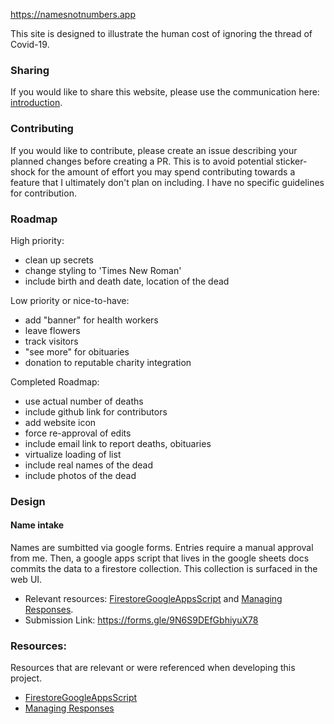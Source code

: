 https://namesnotnumbers.app

This site is designed to illustrate the human cost of ignoring the thread of Covid-19.

### Sharing
If you would like to share this website, please use the communication here: [introduction](./communication/introduction.md).

### Contributing
If you would like to contribute, please create an issue describing your planned changes before creating a PR. This is to avoid potential sticker-shock for the amount of effort you may spend contributing towards a feature that I ultimately don't plan on including. I have no specific guidelines for contribution.

### Roadmap
High priority:
* clean up secrets
* change styling to 'Times New Roman'
* include birth and death date, location of the dead

Low priority or nice-to-have:
* add "banner" for health workers
* leave flowers
* track visitors
* "see more" for obituaries
* donation to reputable charity integration

Completed Roadmap:
* use actual number of deaths
* include github link for contributors
* add website icon
* force re-approval of edits
* include email link to report deaths, obituaries
* virtualize loading of list
* include real names of the dead
* include photos of the dead

### Design
#### Name intake
Names are sumbitted via google forms. Entries require a manual approval from me. Then, a google apps script that lives in the google sheets docs commits the data to a  firestore collection. This collection is surfaced in the web UI.

* Relevant resources: [FirestoreGoogleAppsScript] and [Managing Responses].
* Submission Link: https://forms.gle/9N6S9DEfGbhiyuX78

### Resources:
Resources that are relevant or were referenced when developing this project.

* [FirestoreGoogleAppsScript] 
* [Managing Responses]

[FirestoreGoogleAppsScript]: https://github.com/grahamearley/FirestoreGoogleAppsScript
[Managing Responses]: https://developers.google.com/apps-script/quickstart/forms
